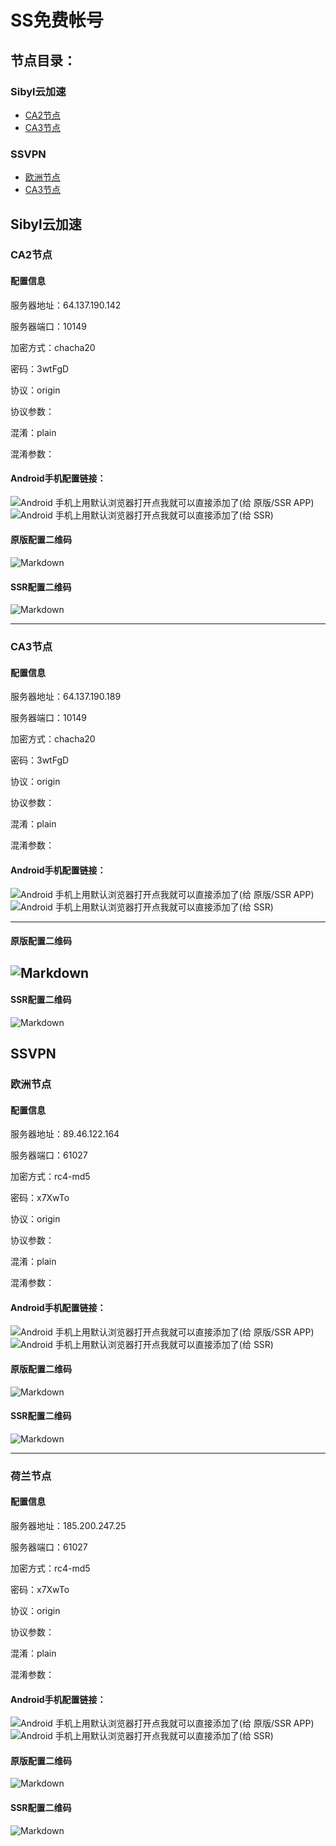 # SS免费帐号
## 节点目录：
### Sibyl云加速
- [CA2节点](README.md#ca2节点)
- [CA3节点](README.md#ca3节点)
### SSVPN
- [欧洲节点](README.md#欧洲节点)
- [CA3节点](README.md#ca3节点)

## Sibyl云加速
### CA2节点
#### 配置信息

服务器地址：64.137.190.142

服务器端口：10149

加密方式：chacha20

密码：3wtFgD

协议：origin

协议参数：

混淆：plain

混淆参数：

####  Android手机配置链接：

![Android 手机上用默认浏览器打开点我就可以直接添加了(给 原版/SSR APP)](ss://Y2hhY2hhMjA6M3d0RmdEQDY0LjEzNy4xOTAuMTQyOjEwMTQ5)
![Android 手机上用默认浏览器打开点我就可以直接添加了(给 SSR)](ssr://NjQuMTM3LjE5MC4xNDI6MTAxNDk6b3JpZ2luOmNoYWNoYTIwOnBsYWluOk0zZDBSbWRFLz9vYmZzcGFyYW09JnByb3RvcGFyYW09JnJlbWFya3M9UTBFZ01nJmdyb3VwPVUybGllV3prdXBIbGlxRHBnSl9saFkzb3RMbm5pWWp2dklqbXVJWG10WUZTWldaeVpYTm9VMU1nNW8tUTVMNmI1cS1QNXB5STZhdVk2TDYtTWxUbXRZSHBoNF9ubW9UbXNMamt1WVhsaFkzb3RMbm5xNW52dklr)

#### 原版配置二维码
![Markdown](http://i4.piimg.com/579510/a0cce3d7aabf896e.png)

#### SSR配置二维码
![Markdown](http://i2.kiimg.com/579510/3a7d70362619b118.png)


*****
### CA3节点
#### 配置信息

服务器地址：64.137.190.189

服务器端口：10149

加密方式：chacha20

密码：3wtFgD

协议：origin

协议参数：

混淆：plain

混淆参数：

####  Android手机配置链接：

![Android 手机上用默认浏览器打开点我就可以直接添加了(给 原版/SSR APP)](ss://Y2hhY2hhMjA6M3d0RmdEQDY0LjEzNy4xOTAuMTg5OjEwMTQ5)
![Android 手机上用默认浏览器打开点我就可以直接添加了(给 SSR)](ssr://NjQuMTM3LjE5MC4xODk6MTAxNDk6b3JpZ2luOmNoYWNoYTIwOnBsYWluOk0zZDBSbWRFLz9vYmZzcGFyYW09JnByb3RvcGFyYW09JnJlbWFya3M9UTBFZ013Jmdyb3VwPVUybGllV3prdXBIbGlxRHBnSl9saFkzb3RMbm5pWWp2dklqbXVJWG10WUZTWldaeVpYTm9VMU1nNW8tUTVMNmI1cS1QNXB5STZhdVk2TDYtTWxUbXRZSHBoNF9ubW9UbXNMamt1WVhsaFkzb3RMbm5xNW52dklr)

----
#### 原版配置二维码
![Markdown](http://i1.buimg.com/579510/840daf6b6c9aefa4.png)
---
#### SSR配置二维码
![Markdown](http://i1.buimg.com/579510/685040fe2c33f4f1.png)


## SSVPN
### 欧洲节点
#### 配置信息

服务器地址：89.46.122.164

服务器端口：61027

加密方式：rc4-md5

密码：x7XwTo

协议：origin

协议参数：

混淆：plain

混淆参数：

####  Android手机配置链接：

![Android 手机上用默认浏览器打开点我就可以直接添加了(给 原版/SSR APP)](ss://cmM0LW1kNTp4N1h3VG9AODkuNDYuMTIyLjE2NDo2MTAyNw==)
![Android 手机上用默认浏览器打开点我就可以直接添加了(给 SSR)](ssr://ODkuNDYuMTIyLjE2NDo2MTAyNzpvcmlnaW46cmM0LW1kNTpwbGFpbjplRGRZZDFSdi8_b2Jmc3BhcmFtPSZwcm90b3BhcmFtPSZyZW1hcmtzPTVxeW41clN5NklxQzU0SzUmZ3JvdXA9YzNOMmNHNA)

#### 原版配置二维码
![Markdown](http://i2.kiimg.com/579510/e169bf8a3d09b4f2.png)

#### SSR配置二维码
![Markdown](http://i2.kiimg.com/579510/6fa249af3344c053.png)

----
### 荷兰节点
#### 配置信息

服务器地址：185.200.247.25

服务器端口：61027

加密方式：rc4-md5

密码：x7XwTo

协议：origin

协议参数：

混淆：plain

混淆参数：

####  Android手机配置链接：

![Android 手机上用默认浏览器打开点我就可以直接添加了(给 原版/SSR APP)](ss://cmM0LW1kNTp4N1h3VG9AMTg1LjIwMC4yNDcuMjU6NjEwMjc=)
![Android 手机上用默认浏览器打开点我就可以直接添加了(给 SSR)](ssr://MTg1LjIwMC4yNDcuMjU6NjEwMjc6b3JpZ2luOnJjNC1tZDU6cGxhaW46ZURkWWQxUnYvP29iZnNwYXJhbT0mcHJvdG9wYXJhbT0mcmVtYXJrcz02STIzNVlXdzZJcUM1NEs1Jmdyb3VwPWMzTjJjRzQ)

#### 原版配置二维码
![Markdown](http://i4.piimg.com/579510/a03840ccd18d72e4.png)

#### SSR配置二维码
![Markdown](http://i4.piimg.com/579510/c1539533651aea19.png)

